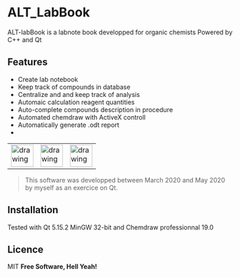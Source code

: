 # ALT_LabBook

ALT-labBook is a labnote book developped for organic chemists
Powered by C++ and Qt 

## Features
- Create lab notebook
- Keep track of compounds in database
- Centralize and and keep track of analysis
- Automaic calculation reagent quantities
- Auto-complete compounds description in procedure
- Automated chemdraw with ActiveX controll
- Automatically generate .odt report
- 
<table>
  <tr>
<td><img src="https://upload.wikimedia.org/wikipedia/commons/thumb/1/18/ISO_C%2B%2B_Logo.svg/306px-ISO_C%2B%2B_Logo.svg.png" alt="drawing" width="50"/></td>
<td><img src="https://upload.wikimedia.org/wikipedia/commons/thumb/0/0b/Qt_logo_2016.svg/1280px-Qt_logo_2016.svg.png" alt="drawing" width="50"/></td>
<td><img src="https://upload.wikimedia.org/wikipedia/commons/thumb/e/eb/Chemdraw_logo.svg/1200px-Chemdraw_logo.svg.png" alt="drawing" width="50"/></td>
  </tr>
</table>

> This software was developped between March 2020 and May 2020 by myself as an exercice on Qt.

## Installation

Tested with Qt 5.15.2 MinGW 32-bit and Chemdraw professionnal 19.0

## Licence
MIT
**Free Software, Hell Yeah!**

